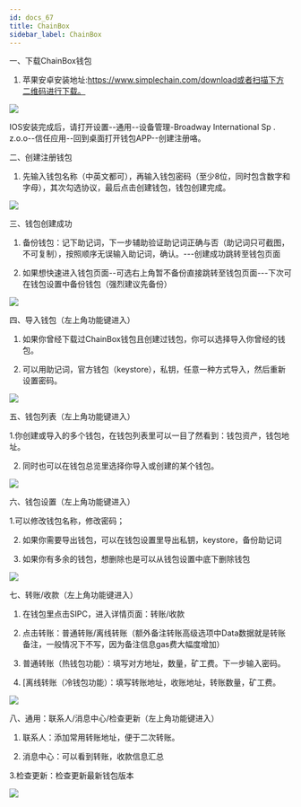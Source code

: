 ```yaml
---
id: docs_67
title: ChainBox
sidebar_label: ChainBox
---
```


一、下载ChainBox钱包

1. 苹果安卓安装地址:https://www.simplechain.com/download或者扫描下方二维码进行下载。

![](https://upload-images.jianshu.io/upload_images/13694105-f55df6eeae185688.png?imageMogr2/auto-orient/strip|imageView2/2/w/300)


IOS安装完成后，请打开设置--通用--设备管理-Broadway International Sp . z.o.o--信任应用--回到桌面打开钱包APP--创建注册咯。

二、创建注册钱包

1. 先输入钱包名称（中英文都可），再输入钱包密码（至少8位，同时包含数字和字母），其次勾选协议，最后点击创建钱包，钱包创建完成。

![](https://upload-images.jianshu.io/upload_images/13694105-fa2522a8be9a8a36.png?imageMogr2/auto-orient/strip|imageView2/2/w/416)

三、钱包创建成功

1. 备份钱包：记下助记词，下一步辅助验证助记词正确与否（助记词只可截图，不可复制），按照顺序无误输入助记词，确认。---创建成功跳转至钱包页面

2. 如果想快速进入钱包页面--可选右上角暂不备份直接跳转至钱包页面---下次可在钱包设置中备份钱包（强烈建议先备份）

![](https://upload-images.jianshu.io/upload_images/13694105-3bf9a79e49010e6c.png?imageMogr2/auto-orient/strip|imageView2/2/w/393)


四、导入钱包（左上角功能键进入）

1. 如果你曾经下载过ChainBox钱包且创建过钱包，你可以选择导入你曾经的钱包。

2. 可以用助记词，官方钱包（keystore），私钥，任意一种方式导入，然后重新设置密码。

![](https://upload-images.jianshu.io/upload_images/13694105-cc63579dbc3c01f7.png?imageMogr2/auto-orient/strip|imageView2/2/w/268)

五、钱包列表（左上角功能键进入）

1.你创建或导入的多个钱包，在钱包列表里可以一目了然看到：钱包资产，钱包地址。

2. 同时也可以在钱包总览里选择你导入或创建的某个钱包。

![](https://upload-images.jianshu.io/upload_images/13694105-e774febe346d6684.png?imageMogr2/auto-orient/strip|imageView2/2/w/277)

六、钱包设置（左上角功能键进入）

1.可以修改钱包名称，修改密码；

2. 如果你需要导出钱包，可以在钱包设置里导出私钥，keystore，备份助记词

3. 如果你有多余的钱包，想删除也是可以从钱包设置中底下删除钱包

![](https://upload-images.jianshu.io/upload_images/13694105-d4804f2e167910bc.png?imageMogr2/auto-orient/strip|imageView2/2/w/198)

七、转账/收款（左上角功能键进入）

1. 在钱包里点击SIPC，进入详情页面：转账/收款

2. 点击转账：普通转账/离线转账（额外备注转账高级选项中Data数据就是转账备注，一般情况下不写，因为备注信息gas费大幅度增加）

3. 普通转账（热钱包功能）：填写对方地址，数量，矿工费。下一步输入密码。

4. [离线转账（冷钱包功能）：填写转账地址，收账地址，转账数量，矿工费。

![](https://upload-images.jianshu.io/upload_images/13694105-cf8840c8a99e346c.png?imageMogr2/auto-orient/strip|imageView2/2/w/398)

八、通用：联系人/消息中心/检查更新（左上角功能键进入）

1. 联系人：添加常用转账地址，便于二次转账。

2. 消息中心：可以看到转账，收款信息汇总

3.检查更新：检查更新最新钱包版本

![](https://upload-images.jianshu.io/upload_images/13694105-7f46d880098fc981.png?imageMogr2/auto-orient/strip|imageView2/2/w/408)




